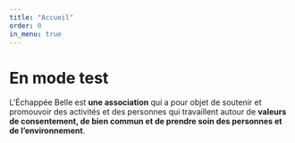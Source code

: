 ```yaml
---
title: "Accueil"
order: 0
in_menu: true
---
```

# En mode test

L'Échappée Belle est **une association** qui a pour objet de soutenir et promouvoir des activités et des personnes qui travaillent autour de **valeurs de consentement, de bien commun et de prendre soin des personnes et de l’environnement**. 